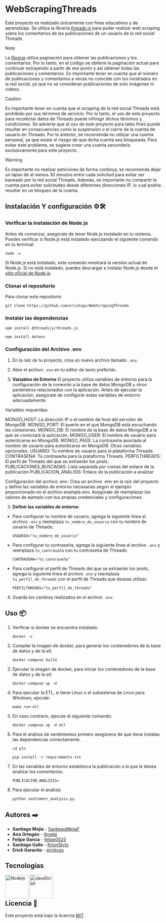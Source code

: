 # WebScrapingThreads

Este proyecto es realizado únicamente con fines educativos y de aprendizaje. Se utiliza la librería [threads.js](https://github.com/threadsjs/threads.js) para poder realizar web scraping sobre los comentarios de las publicaciones de un usuario de la red social Threads.

> [!NOTE]
> La [librería](https://github.com/threadsjs/threads.js) utiliza paginación para obtener las publicaciones y los comentarios. Por lo tanto, en el código se obtiene la paginación actual para continuar extrayendo a partir de ese punto y así obtener todas las publicaciones y comentarios. Es importante tener en cuenta que el número de publicaciones y comentarios a veces no coincide con los mostrados en la red social, ya que no se consideran publicaciones de solo imágenes ni videos.

> [!CAUTION]
> Es importante tener en cuenta que el scraping de la red social Threads está prohibido por sus términos de servicio. Por lo tanto, el uso de este proyecto para recolectar datos de Threads puede infringir dichos términos y condiciones. Se advierte que el uso de este proyecto para tales fines puede resultar en consecuencias como la suspensión o el cierre de la cuenta de usuario en Threads. Por lo anterior, se recomienda no utilizar una cuenta personal, ya que existe el riesgo de que dicha cuenta sea bloqueada. Para evitar este problema, se sugiere crear una cuenta secundaria exclusivamente para este proyecto.

> [!WARNING]
> Es importante no realizar peticiones de forma continua, se recomienda dejar un lapso de al menos 30 minutos entre cada solicitud para evitar ser baneado por la red social Threads. Además, es importante no compartir la cuenta para evitar solicitudes desde diferentes direcciones IP, lo cual podría resultar en un bloqueo de la cuenta.

## Instalación Y configuración ⚙️🛠️

### Verificar la instalación de Node.js
Antes de comenzar, asegúrate de tener Node.js instalado en tu sistema. Puedes verificar si Node.js está instalado ejecutando el siguiente comando en tu terminal:
```
node -v
```
Si Node.js está instalado, este comando mostrará la versión actual de Node.js. Si no está instalado, puedes descargar e instalar Node.js desde el [sitio oficial de Node.js](https://nodejs.org/en/download).

### Clonar el repositorio
Para clonar este repositorio
```
git clone https://github.com/ericksgv/WebScrapingThreads
```
### Instalar las dependencias
```
npm install @threadsjs/threads.js
```
```
npm install dotenv
```
### Configuración del Archivo .env

1. En la raíz de tu proyecto, crea un nuevo archivo llamado `.env`.

2. Abre el archivo `.env` en tu editor de texto preferido.

3. **Variables de Entorno**
El proyecto utiliza variables de entorno para la configuración de la conexión a la base de datos MongoDB y otros parámetros relacionados con la aplicación. Antes de ejecutar la aplicación, asegúrate de configurar estas variables de entorno adecuadamente.

Variables requeridas:

MONGO_HOST: La dirección IP o el nombre de host del servidor de MongoDB.
MONGO_PORT: El puerto en el que MongoDB está escuchando las conexiones.
MONGO_DB: El nombre de la base de datos MongoDB a la que se conectará la aplicación.
MONGO_USER: El nombre de usuario para autenticarse en MongoDB.
MONGO_PASS: La contraseña asociada al nombre de usuario para autenticarse en MongoDB.
Otras variables opcionales:
USUARIO: Tu nombre de usuario para la plataforma Threads.
CONTRASENA: Tu contraseña para la plataforma Threads.
PERFILTHREADS: El perfil de Threads del que se extraerán los posts.
PUBLICACIONES_BUSCADAS: Lista separada por comas del enlace de la publicación
PUBLICACION_ANALISIS: Enlace de la publicación a analizar

Configuración del archivo .env:
Crea un archivo .env en la raíz del proyecto y define las variables de entorno necesarias según el ejemplo proporcionado en el archivo example.env. Asegúrate de reemplazar los valores de ejemplo con tus propias credenciales y configuraciones.

 3. **Definir las variables de entorno**:
  - Para configurar tu nombre de usuario, agrega la siguiente línea al archivo `.env` y reemplaza `tu_nombre_de_usuario` con tu nombre de usuario de Threads:
    ```plaintext
    USUARIO="tu_nombre_de_usuario"
    ```
  - Para configurar tu contraseña, agrega la siguiente línea al archivo `.env` y reemplaza `tu_contraseña` con tu contraseña de Threads:
    ```plaintext
    CONTRASENA="tu_contraseña"
    ```
   - Para configurar el perfil de Threads del que se extraerán los posts, agrega la siguiente línea al archivo `.env` y reemplaza `tu_perfil_de_threads` con el perfil de Threads que deseas utilizar:
     ```plaintext
     PERFILTHREADS="tu_perfil_de_threads"
     ```
 4. Guarda los cambios realizados en el archivo `.env`.
 
## Uso 📦

1. Verificar si docker se encuentra instalado.

     ```
     docker -v
     ```

2. Compilar la imagen de docker, para generar los contenedores de la base de datos y de la etl.

     ```
     docker-compose build
     ```

3. Ejecutar la imagen de docker, para iniciar los contenedores de la base de datos y de la etl.

     ```
     docker-compose up -d
     ```

4. Para ejecutar la ETL, si tiene Linux o el subsistema de Linux para Windows, ejecute:

     ```
     make run-etl
     ```

5. En caso contrario, ejecute el siguiente comando:
   
     ```
     docker-compose up -d etl
     ```

6. Para el análisis de sentimientos primero asegúrece de que tiene instalas las dependencias correctamente.

     ```
     cd pln
     ```

     ```
     pip install -r requirements.txt
     ```

7. En las variables de entorno establezca la publicación a la que le desea analizar los comentarios:
      
      ```
      PUBLICACION_ANALISIS=
      ```

8. Para ejecutar el análisis
      
      ```
      python sentiment_analysis.py
      ```

## Autores ✒️
* **Santiago Mejía** - [SantiagoMejiaF](https://github.com/SantiagoMejiaF)
* **Ana Ortegón** - [Arsete](https://github.com/Arsete)
* **Felipe García** - [felipe0525](https://github.com/felipe0525)
* **Santiago Gallo** - [KironStylo](https://github.com/KironStylo)
* **Erick Garavito** - [ericksgv](https://github.com/ericksgv)

## Tecnologías
<img align="left" alt="Nodejs" width="76px" src="https://user-images.githubusercontent.com/25181517/183568594-85e280a7-0d7e-4d1a-9028-c8c2209e073c.png" /> 
<img align="left" alt="JavaScript" width="76px" src="https://raw.githubusercontent.com/jmnote/z-icons/master/svg/javascript.svg" /> 

<br>
<br>
<br>


## Licencia 📄
Este proyecto está bajo la licencia [MIT](./LICENSE).



